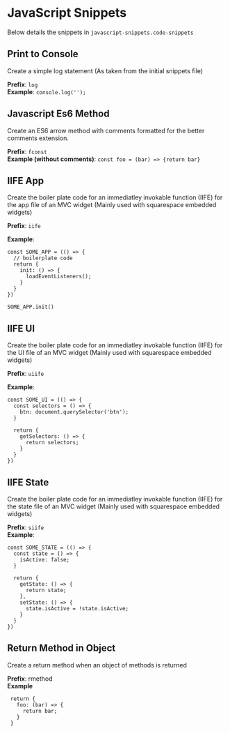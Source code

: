 # JavaScript Snippets

Below details the snippets in `javascript-snippets.code-snippets`

## Print to Console

Create a simple log statement (As taken from the initial snippets file)

**Prefix**: `log`<br />
**Example**: `console.log('');`

## Javascript Es6 Method

Create an ES6 arrow method with comments formatted for the better comments extension.

**Prefix**: `fconst`<br />
**Example (without comments)**: `const foo = (bar) => {return bar}`

## IIFE App

Create the boiler plate code for an immediatley invokable function (IIFE) for the app file of an MVC widget (Mainly used with squarespace embedded widgets)

**Prefix**: `iife`<br />

**Example**:

```
const SOME_APP = (() => {
  // boilerplate code
  return {
    init: () => {
      loadEventListeners();
    }
  }
})

SOME_APP.init()
```

## IIFE UI

Create the boiler plate code for an immediatley invokable function (IIFE) for the UI file of an MVC widget (Mainly used with squarespace embedded widgets)

**Prefix**: `uiife`<br />

**Example**:

```
const SOME_UI = (() => {
  const selectors = () => {
    btn: document.querySelector('btn');
  }

  return {
    getSelectors: () => {
      return selectors;
    }
  }
})

```

## IIFE State

Create the boiler plate code for an immediatley invokable function (IIFE) for the state file of an MVC widget (Mainly used with squarespace embedded widgets)

**Prefix**: `siife`<br />
**Example**:

```
const SOME_STATE = (() => {
  const state = () => {
    isActive: false;
  }

  return {
    getState: () => {
      return state;
    },
    setState: () => {
      state.isActive = !state.isActive;
    }
  }
})

```

## Return Method in Object

Create a return method when an object of methods is returned

**Prefix**: rmethod<br/>
**Example**

```
 return {
   foo: (bar) => {
     return bar;
   }
 }

```